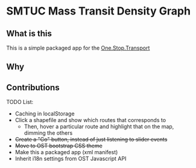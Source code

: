 # SMTUC Mass Transit Density Graph #

## What is this ##

This is a simple packaged app for the [One.Stop.Transport](http://www.ost.pt) 

## Why ##

## Contributions ##

TODO List:

* Caching in localStorage
* Click a shapefile and show which routes that corresponds to
  * Then, hover a particular route and highlight that on the map, dimming the others
* ~~Create a "Go" button, instead of just listening to slider events~~
* ~~Move to OST bootstrap CSS theme~~
* Make this a packaged app (xml manifest)
* Inherit i18n settings from OST Javascript API
